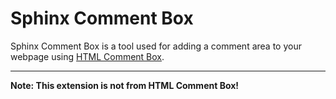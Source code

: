 Sphinx Comment Box
======================

Sphinx Comment Box is a tool used for adding a comment area to your webpage using [HTML Comment Box](https://www.htmlcommentbox.com/).

****

**Note: This extension is not from HTML Comment Box!**

